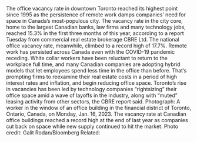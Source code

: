 The office vacancy rate in downtown Toronto reached its highest point since 1995 as the persistence of remote work damps companies’ need for space in Canada’s most-populous city.
The vacancy rate in the city core, home to the largest Canadian banks, law firms and many technology jobs, reached 15.3% in the first three months of this year, according to a report Tuesday from commercial real estate brokerage CBRE Ltd. The national office vacancy rate, meanwhile, climbed to a record high of 17.7%.
Remote work has persisted across Canada even with the COVID-19 pandemic receding. White collar workers have been reluctant to return to the workplace full time, and many Canadian companies are adopting hybrid models that let employees spend less time in the office than before. That’s prompting firms to reexamine their real estate costs in a period of high interest rates and inflation, and begin reducing office space.
Toronto’s rise in vacancies has been led by technology companies “rightsizing” their office space amid a wave of layoffs in the industry, along with “muted” leasing activity from other sectors, the CBRE report said.
Photograph: A worker in the window of an office building in the financial district of Toronto, Ontario, Canada, on Monday, Jan. 16, 2023. The vacancy rate at Canadian office buildings reached a record high at the end of last year as companies cut back on space while new supply continued to hit the market. Photo credit: Galit Rodan/Bloomberg
Related: